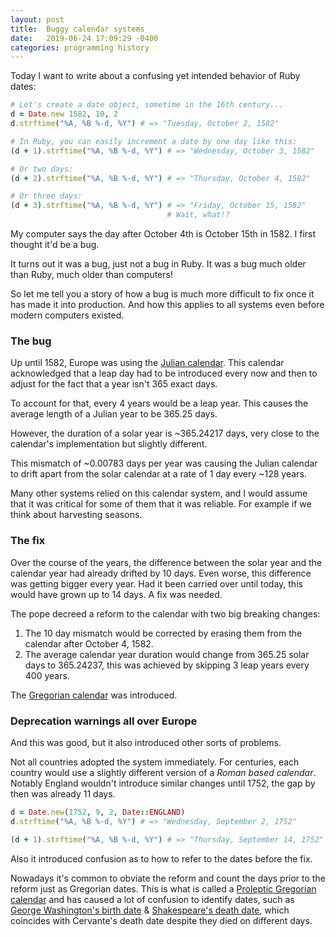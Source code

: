 ```yaml
---
layout: post
title:  Buggy calendar systems
date:   2019-06-24 17:09:29 -0400
categories: programming history
---
```


Today I want to write about a confusing yet intended behavior of Ruby dates:

```ruby
# Let's create a date object, sometime in the 16th century...
d = Date.new 1582, 10, 2
d.strftime("%A, %B %-d, %Y") # => "Tuesday, October 2, 1582"

# In Ruby, you can easily increment a date by one day like this:
(d + 1).strftime("%A, %B %-d, %Y") # => "Wednesday, October 3, 1582"

# Or two days:
(d + 2).strftime("%A, %B %-d, %Y") # => "Thursday, October 4, 1582"

# Or three days:
(d + 3).strftime("%A, %B %-d, %Y") # => "Friday, October 15, 1582"
                                   # Wait, what!?
```

My computer says the day after October 4th is October 15th in 1582. I first
thought it'd be a bug.

It turns out it was a bug, just not a bug in Ruby. It was
a bug much older than Ruby, much older than computers!

So let me tell you a story of how a bug is much more difficult to fix once it
has made it into production. And how this applies to all systems even before
modern computers existed.

### The bug

Up until 1582, Europe was using the [Julian calendar][julian-calendar].
This calendar
acknowledged that a leap day had to be introduced every now and then
to adjust for the fact that a year isn't 365 exact days.

To account for that, every 4 years would be a leap year. This causes the
average length of a Julian year to be 365.25 days.

However, the duration of a solar year is ~365.24217 days, very close to the
calendar's implementation but slightly different.

This mismatch of ~0.00783 days per year was causing the Julian calendar to
drift apart from the solar calendar at a rate of 1 day every ~128 years.

Many other systems relied on this calendar system, and I would assume that
it was critical for some of them that it was reliable. For example if we think
about harvesting seasons.


### The fix

Over the course of the years, the difference between the solar
year and the calendar year had already drifted by 10 days. Even worse, this
difference was getting bigger every year. Had it been carried over until today,
this would have grown up to 14 days. A fix was needed.

The pope decreed a reform to the calendar with two big breaking changes:

 1. The 10 day mismatch would be corrected by erasing them from the calendar
    after October 4, 1582.
 2. The average calendar year duration would change from 365.25 solar days to
    365.24237, this was achieved by skipping 3 leap years every 400 years.

The [Gregorian calendar][gregorian-calendar] was introduced.

### Deprecation warnings all over Europe

And this was good, but it also introduced other sorts of problems.

Not all countries adopted the system immediately. For centuries, each country
would use a slightly different version of a *Roman based calendar*. Notably
England wouldn't introduce similar changes until 1752, the gap by then was
already 11 days.

```ruby
d = Date.new(1752, 9, 2, Date::ENGLAND)
d.strftime("%A, %B %-d, %Y") # => "Wednesday, September 2, 1752"

(d + 1).strftime("%A, %B %-d, %Y") # => "Thursday, September 14, 1752"
```

Also it introduced confusion as to how to refer to the dates before the fix.

Nowadays it's common to obviate the reform and count the days prior to the
reform just as Gregorian dates. This is what is called a [Proleptic Gregorian
calendar][proleptic-gregorian-calendar] and has caused a lot of confusion to
identify dates, such as
[George Washington's birth date][washingtons-birth] &
[Shakespeare's death date][shakespeares-death], which coincides with
Cervante's death date despite they died on different days.


[julian-calendar]: https://en.wikipedia.org/wiki/Julian_calendar
[gregorian-calendar]: https://en.wikipedia.org/wiki/Gregorian_calendar
[proleptic-gregorian-calendar]: https://en.wikipedia.org/wiki/Proleptic_Gregorian_calendar
[washingtons-birth]: https://www.archives.gov/legislative/features/washington
[shakespeares-death]: https://www.uh.edu/engines/epi2368.htm
